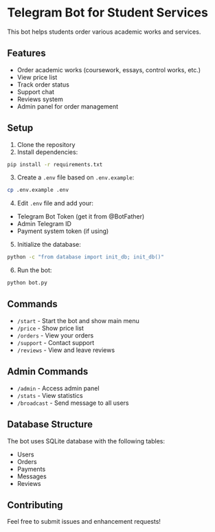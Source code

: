 # Telegram Bot for Student Services

This bot helps students order various academic works and services.

## Features

- Order academic works (coursework, essays, control works, etc.)
- View price list
- Track order status
- Support chat
- Reviews system
- Admin panel for order management

## Setup

1. Clone the repository
2. Install dependencies:
```bash
pip install -r requirements.txt
```

3. Create a `.env` file based on `.env.example`:
```bash
cp .env.example .env
```

4. Edit `.env` file and add your:
- Telegram Bot Token (get it from @BotFather)
- Admin Telegram ID
- Payment system token (if using)

5. Initialize the database:
```bash
python -c "from database import init_db; init_db()"
```

6. Run the bot:
```bash
python bot.py
```

## Commands

- `/start` - Start the bot and show main menu
- `/price` - Show price list
- `/orders` - View your orders
- `/support` - Contact support
- `/reviews` - View and leave reviews

## Admin Commands

- `/admin` - Access admin panel
- `/stats` - View statistics
- `/broadcast` - Send message to all users

## Database Structure

The bot uses SQLite database with the following tables:
- Users
- Orders
- Payments
- Messages
- Reviews

## Contributing

Feel free to submit issues and enhancement requests! 